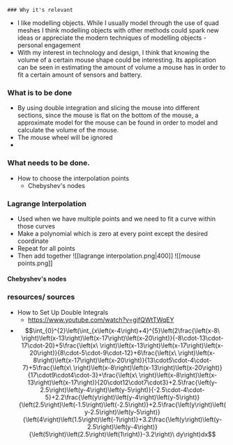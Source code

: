 	### Why it's relevant 
- I like modelling objects. While I usually model through the use of quad meshes I think modelling objects with other methods could spark new ideas or appreciate the modern techniques of modelling objects  - personal engagement
- With my interest in technology and design, I think that knowing the volume of a certain mouse shape could be interesting. Its application can be seen in estimating the amount of volume a mouse has in order to fit a certain amount of sensors and battery.
### What is to be done  
- By using double integration and slicing the mouse into different sections, since the mouse is flat on the bottom of the mouse, a approximate model for the mouse can be found in order to model and calculate the volume of the mouse. 
- The mouse wheel will be ignored
- 
### What needs to be done. 
- How to choose the interpolation points
	- Chebyshev's nodes
### Lagrange Interpolation
- Used when we have multiple points and we need to fit a curve within those curves 
- Make a polynomial which is zero at every point except the desired coordinate
- Repeat for all points 
- Then add together
![[lagrange interpolation.png|400]]
![[mouse points.png]]

#### Chebyshev's nodes

### resources/ sources
- How to Set Up Double Integrals
	- https://www.youtube.com/watch?v=gifQWtTWqEY
- $$\int_{0}^{2}\left(\int_{x\left(x-4\right)+4}^{5}\left(2\frac{\left(x-8\ \right)\left(x-13\right)\left(x-17\right)\left(x-20\right)}{-8\cdot-13\cdot-17\cdot-20}+5\frac{\left(x\ \right)\left(x-13\right)\left(x-17\right)\left(x-20\right)}{8\cdot-5\cdot-9\cdot-12}+6\frac{\left(x\ \right)\left(x-8\right)\left(x-17\right)\left(x-20\right)}{13\cdot5\cdot-4\cdot-7}+5\frac{\left(x\ \right)\left(x-8\right)\left(x-13\right)\left(x-20\right)}{17\cdot9\cdot4\cdot-3}+\frac{\left(x\ \right)\left(x-8\right)\left(x-13\right)\left(x-17\right)}{20\cdot12\cdot7\cdot3}+2.5\frac{\left(y-2.5\right)\left(y-4\right)\left(y-5\right)}{-2.5\cdot-4\cdot-5}+2.2\frac{\left(y\right)\left(y-4\right)\left(y-5\right)}{\left(2.5\right)\left(-1.5\right)\left(-2.5\right)}+2.5\frac{\left(y\right)\left(y-2.5\right)\left(y-5\right)}{\left(4\right)\left(1.5\right)\left(-1\right)}+3.2\frac{\left(y\right)\left(y-2.5\right)\left(y-4\right)}{\left(5\right)\left(2.5\right)\left(1\right)}-3.2\right)\ dy\right)dx$$
